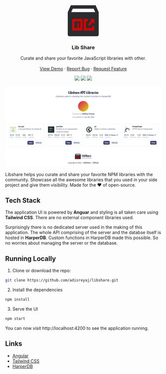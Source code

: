 <br />
<p align="center">
  <a href="https://github.com/adi.sreyaj/compito">
    <img src="logo.png" alt="Logo" width="100" height="100">
  </a>

<h3 align="center">Lib Share</h3>

  <p align="center">
      Curate and share your favorite JavaScript libraries with other.
      <br />
      <br />
      <a href="https://libshare.adi.so">View Demo</a>
      ·
      <a href="https://github.com/adisreyaj/libshare-web/issues">Report Bug</a>
      ·
      <a href="https://github.com/adisreyaj/libshare-web/issues">Request Feature</a>
  </p>

  <p align="center">
   <img src="https://img.shields.io/badge/typescript-%23007ACC.svg?style=for-the-badge&logo=typescript&logoColor=white">
   <img src="https://img.shields.io/badge/angular-%23DD0031.svg?style=for-the-badge&logo=angular&logoColor=white">
   <img src="https://img.shields.io/badge/tailwindcss-%2338B2AC.svg?style=for-the-badge&logo=tailwind-css&logoColor=white">
  </p>
</p>


![Libshare](libshare.jpeg)

Libshare helps you curate and share your favorite NPM libraries with the community. Showcase all the awesome libraries
that you used in your side project and give them visibility. Made for the ♥ of open-source.

## Tech Stack

The application UI is powered by **Anguar** and styling is all taken care using **Tailwind CSS**. There are no external component libraries used.

Surprisingly there is no dedicated server used in the making of this application. The whole API comprising of the server and the databse itself is hosted in **HarperDB**. Custom functions in HarperDB made this possible. So no worries about managing the server or the database.

## Running Locally
1. Clone or download the repo:
```sh
git clone https://github.com/adisreyaj/libshare.git
```

2. Install the dependencies
```sh
npm install
```

3. Serve the UI
```sh
npm start
```

You can now visit http://localhost:4200 to see the application running.

## Links

- [Angular](https://angular.io/)
- [Tailwind CSS](https://tailwindcss.com/)
- [HarperDB](https://harperdb.io/)
